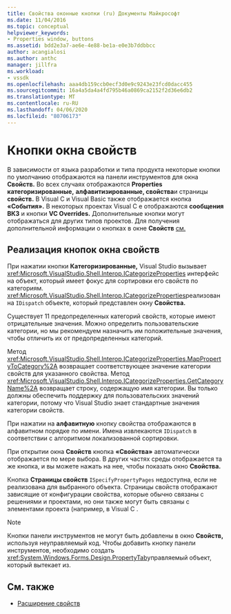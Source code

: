 ```yaml
---
title: Свойства оконные кнопки (ru) Документы Майкрософт
ms.date: 11/04/2016
ms.topic: conceptual
helpviewer_keywords:
- Properties window, buttons
ms.assetid: bdd2e3a7-ae6e-4e88-be1a-e0e3b7ddbbcc
author: acangialosi
ms.author: anthc
manager: jillfra
ms.workload:
- vssdk
ms.openlocfilehash: aaa4db159ccb0ecf3d0e9c9243e23fcd0dacc455
ms.sourcegitcommit: 16a4a5da4a4fd795b46a0869ca2152f2d36e6db2
ms.translationtype: MT
ms.contentlocale: ru-RU
ms.lasthandoff: 04/06/2020
ms.locfileid: "80706173"
---
```

# <a name="properties-window-buttons"></a>Кнопки окна свойств
В зависимости от языка разработки и типа продукта некоторые кнопки по умолчанию отображаются на панели инструментов для окна **Свойств.** Во всех случаях отображаются **Properties** **категоризированные,** **алфавитизированные, свойства**и страницы **свойств.** В Visual C и Visual Basic также отображается кнопка **«События».** В некоторых проектах Visual C е отображаются **сообщения ВКЗ** и кнопки **VC Overrides.** Дополнительные кнопки могут отображаться для других типов проектов. Для получения дополнительной информации о кнопках в окне **Свойств** [см.](../../ide/reference/properties-window.md)

## <a name="implementation-of-properties-window-buttons"></a>Реализация кнопок окна свойств
 При нажатии кнопки **Категоризированные,** Visual Studio вызывает <xref:Microsoft.VisualStudio.Shell.Interop.ICategorizeProperties> интерфейс на объект, который имеет фокус для сортировки его свойств по категориям. <xref:Microsoft.VisualStudio.Shell.Interop.ICategorizeProperties>реализован на `IDispatch` объекте, который представлен окну **Свойства.**

 Существует 11 предопределенных категорий свойств, которые имеют отрицательные значения. Можно определить пользовательские категории, но мы рекомендуем назначить им положительные значения, чтобы отличить их от предопределенных категорий.

 Метод <xref:Microsoft.VisualStudio.Shell.Interop.ICategorizeProperties.MapPropertyToCategory%2A> возвращает соответствующее значение категории свойств для указанного свойства. Метод <xref:Microsoft.VisualStudio.Shell.Interop.ICategorizeProperties.GetCategoryName%2A> возвращает строку, содержащую имя категории. Вы только должны обеспечить поддержку для пользовательских значений категории, потому что Visual Studio знает стандартные значения категории свойств.

 При нажатии на **алфавитную** кнопку свойства отображаются в алфавитном порядке по имени. Имена извлекаются `IDispatch` в соответствии с алгоритмом локализованной сортировки.

 При открытии окна **Свойств** кнопка **«Свойства»** автоматически отображается по мере выбора. В других частях среды отображается та же кнопка, и вы можете нажать на нее, чтобы показать окно **Свойства.**

 Кнопка **Страницы свойств** `ISpecifyPropertyPages` недоступна, если не реализована для выбранного объекта. Страницы свойств отображают зависящие от конфигурации свойства, которые обычно связаны с решениями и проектами, но они также могут быть связаны с элементами проекта (например, в Visual C .

> [!NOTE]
> Кнопки панели инструментов не могут быть добавлены в окно **Свойств,** используя неуправляемый код. Чтобы добавить кнопку панели инструментов, необходимо создать <xref:System.Windows.Forms.Design.PropertyTab>управляемый объект, который вытекает из.

## <a name="see-also"></a>См. также
- [Расширение свойств](../../extensibility/internals/extending-properties.md)

